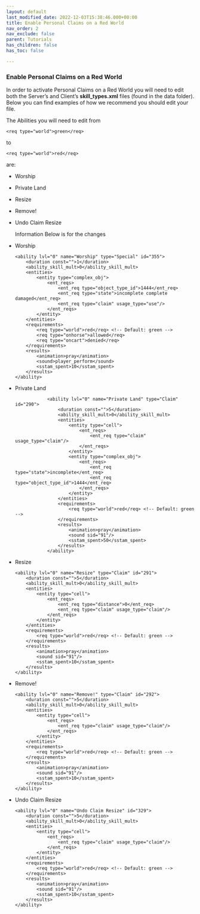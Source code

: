 ```yaml
---
layout: default
last_modified_date: 2022-12-03T15:38:46.000+00:00
title: Enable Personal Claims on a Red World
nav_order: 2
nav_exclude: false
parent: Tutorials
has_children: false
has_toc: false

---
```

### Enable Personal Claims on a Red World

In order to activate Personal Claims on a Red World you will need to edit both the Server’s and Client’s **skill_types.xml** files (found in the data folder). Below you can find examples of how we recommend you should edit your file.

The Abilities you will need to edit from

    <req type="world">green</req>

to

    <req type="world">red</req>

are:

* Worship
* Private Land
* Resize
* Remove!
* Undo Claim Resize

  Information Below is for the changes
* Worship

      <ability lvl="0" name="Worship" type="Special" id="355">
          <duration const="">1</duration>
          <ability_skill_mult>0</ability_skill_mult>
          <entities>
              <entity type="complex_obj">
                  <ent_reqs>
                      <ent_req type="object_type_id">1444</ent_req>
                      <ent_req type="state">incomplete complete damaged</ent_req>
                      <ent_req type="claim" usage_type="use"/>
                  </ent_reqs>
              </entity>
          </entities>
          <requirements>
              <req type="world">red</req> <!-- Default: green -->
              <req type="onhorse">allowed</req>
              <req type="oncart">denied</req>
          </requirements>
          <results>
              <animation>pray</animation>
              <sound>player_perform</sound>
              <sstam_spent>10</sstam_spent>
          </results>
      </ability>
* Private Land

                  <ability lvl="0" name="Private Land" type="Claim" id="290">
                      <duration const="">5</duration>
                      <ability_skill_mult>0</ability_skill_mult>
                      <entities>
                          <entity type="cell">
                              <ent_reqs>
                                  <ent_req type="claim" usage_type="claim"/>
                              </ent_reqs>
                          </entity>
                          <entity type="complex_obj">
                              <ent_reqs>
                                  <ent_req type="state">incomplete</ent_req>
                                  <ent_req type="object_type_id">1444</ent_req>
                              </ent_reqs>
                          </entity>
                      </entities>
                      <requirements>
                          <req type="world">red</req> <!-- Default: green -->
                      </requirements>
                      <results>
                          <animation>pray</animation>
                          <sound sid="91"/>
                          <sstam_spent>50</sstam_spent>
                      </results>
                  </ability>
* Resize

      <ability lvl="0" name="Resize" type="Claim" id="291">
          <duration const="">5</duration>
          <ability_skill_mult>0</ability_skill_mult>
          <entities>
              <entity type="cell">
                  <ent_reqs>
                      <ent_req type="distance">0</ent_req>
                      <ent_req type="claim" usage_type="claim"/>
                  </ent_reqs>
              </entity>
          </entities>
          <requirements>
              <req type="world">red</req> <!-- Default: green -->
          </requirements>
          <results>
              <animation>pray</animation>
              <sound sid="91"/>
              <sstam_spent>10</sstam_spent>
          </results>
      </ability>
* Remove!

      <ability lvl="0" name="Remove!" type="Claim" id="292">
          <duration const="">5</duration>
          <ability_skill_mult>0</ability_skill_mult>
          <entities>
              <entity type="cell">
                  <ent_reqs>
                      <ent_req type="claim" usage_type="claim"/>
                  </ent_reqs>
              </entity>
          </entities>
          <requirements>
              <req type="world">red</req> <!-- Default: green -->
          </requirements>
          <results>
              <animation>pray</animation>
              <sound sid="91"/>
              <sstam_spent>10</sstam_spent>
          </results>
      </ability>
* Undo Claim Resize

      <ability lvl="0" name="Undo Claim Resize" id="329">
          <duration const="">5</duration>
          <ability_skill_mult>0</ability_skill_mult>
          <entities>
              <entity type="cell">
                  <ent_reqs>
                      <ent_req type="claim" usage_type="claim"/>
                  </ent_reqs>
              </entity>
          </entities>
          <requirements>
              <req type="world">red</req> <!-- Default: green -->
          </requirements>
          <results>
              <animation>pray</animation>
              <sound sid="91"/>
              <sstam_spent>10</sstam_spent>
          </results>
      </ability>
